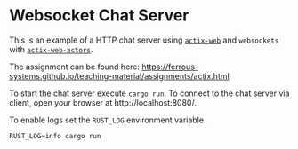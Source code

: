 # Websocket Chat Server

This is an example of a HTTP chat server using [`actix-web`](https://github.com/actix/actix-web) and `websockets` with [`actix-web-actors`](https://github.com/actix/actix-web/tree/master/actix-web-actors).

The assignment can be found here: https://ferrous-systems.github.io/teaching-material/assignments/actix.html

To start the chat server execute `cargo run`. To connect to the chat server via client, open your browser at http://localhost:8080/.

To enable logs set the `RUST_LOG` environment variable.

```shell
RUST_LOG=info cargo run
```
